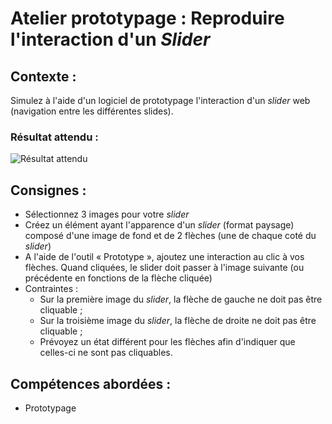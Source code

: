 # Atelier prototypage : Reproduire l'interaction d'un *Slider*
## Contexte : 
Simulez à l'aide d'un logiciel de prototypage l'interaction d'un *slider* web (navigation entre les différentes slides).

### Résultat attendu :
![Résultat attendu](https://github.com/Abardin-dev/Atelier/blob/main/Adobe/Adobe%20XD/Exercices/animations/medias/slider.gif)

## Consignes :
- Sélectionnez 3 images pour votre *slider*
- Créez un élément ayant l'apparence d'un *slider* (format paysage) composé d'une image de fond et de 2 flèches (une de chaque coté du *slider*)
- A l'aide de l'outil « Prototype », ajoutez une interaction au clic à vos flèches. Quand cliquées, le slider doit passer à l'image suivante (ou précédente en fonctions de la flèche cliquée)
- Contraintes : 
	+ Sur la première image du *slider*, la flèche de gauche ne doit pas être cliquable ;
	+ Sur la troisième image du *slider*, la flèche de droite ne doit pas être cliquable ;
	+ Prévoyez un état différent pour les flèches afin d'indiquer que celles-ci ne sont pas cliquables.

## Compétences abordées :
* Prototypage


